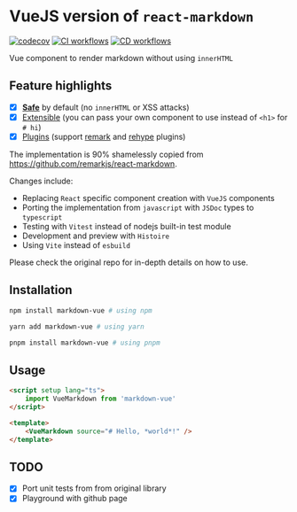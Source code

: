 # VueJS version of `react-markdown`

[![codecov](https://codecov.io/github/nomorechokedboy/markdown-vue/branch/main/graph/badge.svg?token=8USH85MRVT)](https://codecov.io/github/nomorechokedboy/markdown-vue)
[![CI workflows](https://github.com/nomorechokedboy/markdown-vue/actions/workflows/ci.yml/badge.svg)](https://github.com/nomorechokedboy/markdown-vue/actions/workflows/ci.yml)
[![CD workflows](https://github.com/nomorechokedboy/markdown-vue/actions/workflows/cd.yaml/badge.svg)](https://github.com/nomorechokedboy/markdown-vue/actions/workflows/cd.yaml)

Vue component to render markdown without using `innerHTML`

## Feature highlights

- [x] [**Safe**](https://github.com/remarkjs/react-markdown#security) by default (no `innerHTML` or XSS attacks)
- [x] [Extensible](https://github.com/remarkjs/react-markdown#appendix-b-components) (you can pass your own component to use instead of `<h1>` for `# hi`)
- [x] [Plugins](https://github.com/remarkjs/react-markdown#plugins) (support [remark](https://github.com/remarkjs/remark) and [rehype](https://github.com/rehypejs/rehype) plugins)

The implementation is 90% shamelessly copied from https://github.com/remarkjs/react-markdown.

Changes include:

- Replacing `React` specific component creation with `VueJS` components
- Porting the implementation from `javascript` with `JSDoc` types to `typescript`
- Testing with `Vitest` instead of nodejs built-in test module
- Development and preview with `Histoire`
- Using `Vite` instead of `esbuild`

Please check the original repo for in-depth details on how to use.

## Installation

```sh
npm install markdown-vue # using npm

yarn add markdown-vue # using yarn

pnpm install markdown-vue # using pnpm
```

## Usage

```html
<script setup lang="ts">
	import VueMarkdown from 'markdown-vue'
</script>

<template>
	<VueMarkdown source="# Hello, *world*!" />
</template>
```

## TODO

- [x] Port unit tests from from original library
- [x] Playground with github page
